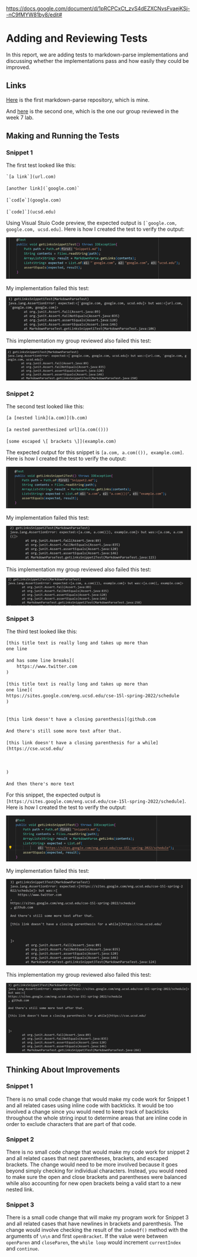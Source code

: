 https://docs.google.com/document/d/1pRCPCxCt_zvS4dEZXCNvsFvaejKSj--nC9fMYW81by8/edit#

# Adding and Reviewing Tests
In this report, we are adding tests to markdown-parse implementations and discussing whether the implementations pass and how easily they could be improved.
## Links
[Here](https://github.com/autecht/markdown-parser) is the first markdown-parse repository, which is mine.

And [here](https://github.com/ddn005UCSD/markdown-parser) is the second one, which is the one our group reviewed in the week 7 lab.

## Making and Running the Tests
### Snippet 1
The first test looked like this:
```
`[a link`](url.com)

[another link](`google.com)`

[`cod[e`](google.com)

[`code]`](ucsd.edu)
```


Using Visual Stuio Code preview, the expected output is ```[`google.com, google.com, ucsd.edu]```. Here is how I created the test to verify the output: 

![](Test1.png)

My implementation failed this test:

![](Test1Failure.png)

This implementation my group reviewed also failed this test: 

![](ThierTest1Failure.png)

### Snippet 2
The second test looked like this:
```
[a [nested link](a.com)](b.com)

[a nested parenthesized url](a.com(()))

[some escaped \[ brackets \]](example.com)
```

The expected output for this snippet is ```[a.com, a.com(()), example.com]```. Here is how I created the test to verify the output:

![](Test2.png)

My implementation failed this test:

![](Test2Failure.png)

This implementation my group reviewed also failed this test: 

![](ThierTest2Failure.png)



### Snippet 3
The third test looked like this:
```
[this title text is really long and takes up more than 
one line

and has some line breaks](
    https://www.twitter.com
)

[this title text is really long and takes up more than 
one line](
https://sites.google.com/eng.ucsd.edu/cse-15l-spring-2022/schedule
)


[this link doesn't have a closing parenthesis](github.com

And there's still some more text after that.

[this link doesn't have a closing parenthesis for a while](https://cse.ucsd.edu/



)

And then there's more text
```



For this snippet, the expected output is ```[https://sites.google.com/eng.ucsd.edu/cse-15l-spring-2022/schedule]```. Here is how I created the test to verify the output:

![](Test3.png)

My implementation failed this test:

![](Test3Failure.png)

This implementation my group reviewed also failed this test: 

![](ThierTest3Failure.png)


## Thinking About Improvements
### Snippet 1
There is no small code change that would make my code work for Snippet 1 and all related cases using inline code with backticks. It would be too involved a change since you would need to keep track of backticks throughout the whole string input to determine areas that are inline code in order to exclude characters that are part of that code. 
### Snippet 2
There is no small code change that would make my code work for snippet 2 and all related cases that nest parentheses, brackets, and escaped brackets. The change would need to be more involved because it goes beyond simply checking for individual characters. Instead, you would need to make sure the open and close brackets and parentheses were balanced while also accounting for new open brackets being a valid start to a new nested link.

### Snippet 3
There is a small code change that will make my program work for Snippet 3 and all related cases that have newlines in brackets and parenthesis. The change would involve checking the result of the `indexOf()` method with the arguments of `\n\n` and first `openBracket`. If the value were between `openParen` and `closeParen`, the `while loop` would increment `currentIndex` and `continue`.

    

